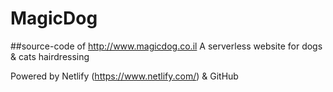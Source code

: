 # MagicDog
##source-code of http://www.magicdog.co.il
A serverless website for dogs & cats hairdressing

Powered by Netlify (https://www.netlify.com/) & GitHub
